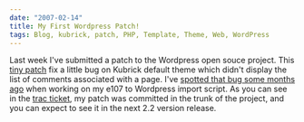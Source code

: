 ```yaml
---
date: "2007-02-14"
title: My First Wordpress Patch!
tags: Blog, kubrick, patch, PHP, Template, Theme, Web, WordPress
---
```


Last week I've submitted a patch to the Wordpress open souce project. This [tiny patch](https://trac.wordpress.org/attachment/ticket/3753/wp-default-theme-show-comments-on-pages.diff) fix a little bug on Kubrick default theme which didn't display the list of comments associated with a page. I've [spotted that bug some months ago](https://kevin.deldycke.com/2006/11/wordpress-to-e107-v05-static-pages-import-added/) when working on my e107 to Wordpress import script. As you can see in the [trac ticket](https://trac.wordpress.org/ticket/3753), my patch was committed in the trunk of the project, and you can expect to see it in the next 2.2 version release.
